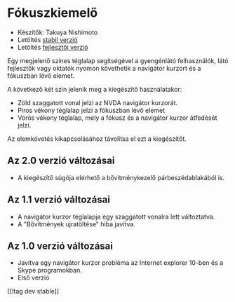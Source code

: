 # Fókuszkiemelő #

* Készítők: Takuya Nishimoto
* Letöltés [stabil verzió][2]
* Letöltés [fejlesztői verzió][1]

Egy megjelenő színes téglalap segítségével a gyengénlátó felhasználók, látó
fejlesztők vagy oktatók nyomon követhetik a navigátor kurzort és a fókuszban
lévő elemet.

A következő két szín jelenik meg a kiegészítő használatakor:

* Zöld szaggatott vonal jelzi az NVDA navigátor kurzorát.
* Piros vékony téglalap jelzi a fókuszban lévő elemet
* Vörös vékony téglalap, mely a fókusz és a navigátor kurzor átfedését
  jelzi.

Az elemkövetés kikapcsolásához távolítsa el ezt a kiegészítőt.

## Az 2.0 verzió változásai ##

* A kiegészítő súgója elérhető a bővítménykezelő párbeszédablakából is.

## Az 1.1 verzió változásai ##

* A navigátor kurzor téglalapja egy szaggatott vonalra lett változtatva.
* A "Bővítmények ujratöltése" hiba javítva.

## Az 1.0 verzió változásai ##

* Javítva egy navigátor kurzor probléma az Internet explorer 10-ben és a
  Skype programokban.
* Első verzió

[[!tag dev stable]]

[1]: http://addons.nvda-project.org/files/get.php?file=fh-dev

[2]: http://addons.nvda-project.org/files/get.php?file=fh
